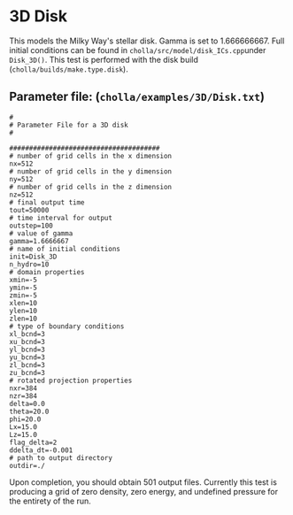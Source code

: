 # 3D Disk
This models the Milky Way's stellar disk. Gamma is set to 1.666666667. Full initial conditions can be found in `cholla/src/model/disk_ICs.cpp`under `Disk_3D()`. This test is performed with the disk build (`cholla/builds/make.type.disk`).  

## Parameter file: (`cholla/examples/3D/Disk.txt`)
```
#
# Parameter File for a 3D disk
#

######################################
# number of grid cells in the x dimension
nx=512
# number of grid cells in the y dimension
ny=512
# number of grid cells in the z dimension
nz=512
# final output time
tout=50000
# time interval for output
outstep=100
# value of gamma
gamma=1.6666667
# name of initial conditions
init=Disk_3D
n_hydro=10
# domain properties
xmin=-5
ymin=-5
zmin=-5
xlen=10
ylen=10
zlen=10
# type of boundary conditions
xl_bcnd=3
xu_bcnd=3
yl_bcnd=3
yu_bcnd=3
zl_bcnd=3
zu_bcnd=3
# rotated projection properties
nxr=384
nzr=384
delta=0.0
theta=20.0
phi=20.0
Lx=15.0
Lz=15.0
flag_delta=2
ddelta_dt=-0.001
# path to output directory
outdir=./
```
Upon completion, you should obtain 501 output files. Currently this test is producing a grid of zero density, zero energy, and undefined pressure for the entirety of the run. 